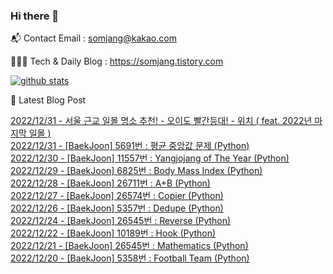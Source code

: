 ### Hi there 👋

📬  Contact Email : somjang@kakao.com

👨🏻‍💻  Tech & Daily Blog : https://somjang.tistory.com

[![github stats](https://github-readme-stats.vercel.app/api?username=SOMJANG&show_icons=true&hide_border=False)](https://somjang.tistory.com)

🤩 Latest Blog Post

[2022/12/31 - 서울 근교 일몰 명소 추천! - 오이도 빨간등대! - 위치 ( feat. 2022년 마지막 일몰 )](https://somjang.tistory.com/entry/%EC%84%9C%EC%9A%B8-%EA%B7%BC%EA%B5%90-%EC%9D%BC%EB%AA%B0-%EB%AA%85%EC%86%8C-%EC%B6%94%EC%B2%9C-%EC%98%A4%EC%9D%B4%EB%8F%84-%EB%B9%A8%EA%B0%84%EB%93%B1%EB%8C%80-%EC%9C%84%EC%B9%98-feat-2022%EB%85%84-%EB%A7%88%EC%A7%80%EB%A7%89-%EC%9D%BC%EB%AA%B0) <br>
[2022/12/31 - [BaekJoon] 5691번 : 평균 중앙값 문제 (Python)](https://somjang.tistory.com/entry/BaekJoon-5691%EB%B2%88-%ED%8F%89%EA%B7%A0-%EC%A4%91%EC%95%99%EA%B0%92-%EB%AC%B8%EC%A0%9C-Python) <br>
[2022/12/30 - [BaekJoon] 11557번 : Yangjojang of The Year (Python)](https://somjang.tistory.com/entry/BaekJoon-11557%EB%B2%88-Yangjojang-of-The-Year-Python) <br>
[2022/12/29 - [BaekJoon] 6825번 : Body Mass Index (Python)](https://somjang.tistory.com/entry/BaekJoon-6825%EB%B2%88-Body-Mass-Index-Python) <br>
[2022/12/28 - [BaekJoon] 26711번 : A+B (Python)](https://somjang.tistory.com/entry/BaekJoon-26711%EB%B2%88-AB-Python) <br>
[2022/12/27 - [BaekJoon] 26574번 : Copier (Python)](https://somjang.tistory.com/entry/BaekJoon-26574%EB%B2%88-Copier-Python) <br>
[2022/12/26 - [BaekJoon] 5357번 : Dedupe (Python)](https://somjang.tistory.com/entry/BaekJoon-5357%EB%B2%88-Dedupe-Python) <br>
[2022/12/24 - [BaekJoon] 26545번 : Reverse (Python)](https://somjang.tistory.com/entry/BaekJoon-26545%EB%B2%88-Reverse-Python) <br>
[2022/12/22 - [BaekJoon] 10189번 : Hook (Python)](https://somjang.tistory.com/entry/BaekJoon-10189%EB%B2%88-Hook-Python) <br>
[2022/12/21 - [BaekJoon] 26545번 : Mathematics (Python)](https://somjang.tistory.com/entry/BaekJoon-26545%EB%B2%88-Mathematics-Python) <br>
[2022/12/20 - [BaekJoon] 5358번 : Football Team (Python)](https://somjang.tistory.com/entry/BaekJoon-5358%EB%B2%88-Football-Team-Python) <br>
